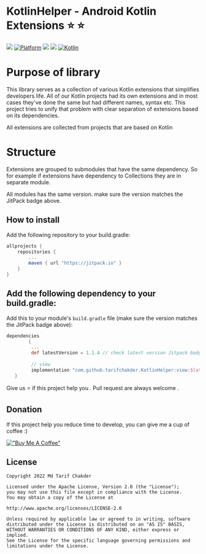 # KotlinHelper - Android Kotlin Extensions ⭐ ⭐

[![](https://jitpack.io/v/tarifchakder/KotlinHelper.svg)](https://jitpack.io/#tarifchakder/KotlinHelper)
[![Platform](https://img.shields.io/badge/Platform-Android-green.svg)](https://developer.android.com/guide/)
[![](https://img.shields.io/badge/API-16%2B-brightgreen.svg?style=flat)](https://android-arsenal.com/api?level=16#l16)
[![](https://img.shields.io/badge/Compiled%20API-31-blue.svg?style=flat)](https://developer.android.com/about/versions/12/setup-sdk)
[![Kotlin](https://img.shields.io/badge/Kotlin-1.6.10-blue.svg)](https://kotlinlang.org)

# Purpose of library

This library serves as a collection of various Kotlin extensions that simplifies developers life. All of our Kotlin projects had its own extensions
and in most cases they've done the same but had different names, syntax etc. This project tries to unify that problem with clear separation of
extensions based on its dependencies.

All extensions are collected from projects that are based on Kotlin

# Structure

Extensions are grouped to submodules that have the same dependency. So for example if extensions have dependency to Collections they are in separate
module.

All modules has the same version. make sure the version matches the JitPack badge above.

## How to install

Add the following repository to your build.gradle:

```gradle
allprojects {
	repositories {
		...
		maven { url "https://jitpack.io" }
	}
}
```

## Add the following dependency to your build.gradle:

Add this to your module's `build.gradle` file (make sure the version matches the JitPack badge above):

```gradle
dependencies 
        {
         ...
         def latestVersion = 1.1.4 // check latest version Jitpack badge
         
         // view 
         implementation "com.github.tarifchakder.KotlinHelper:view:$latestVersion'
   }
```

Give us ⭐ if this project help you . Pull request are always welcome .

## Donation

If this project help you reduce time to develop, you can give me a cup of coffee :)

[!["Buy Me A Coffee"](https://www.buymeacoffee.com/assets/img/custom_images/orange_img.png)](https://www.buymeacoffee.com/tarifchakder)

## License

    Copyright 2022 Md Tarif Chakder

    Licensed under the Apache License, Version 2.0 (the "License");
    you may not use this file except in compliance with the License.
    You may obtain a copy of the License at

    http://www.apache.org/licenses/LICENSE-2.0

    Unless required by applicable law or agreed to in writing, software
    distributed under the License is distributed on an "AS IS" BASIS,
    WITHOUT WARRANTIES OR CONDITIONS OF ANY KIND, either express or implied.
    See the License for the specific language governing permissions and
    limitations under the License.

